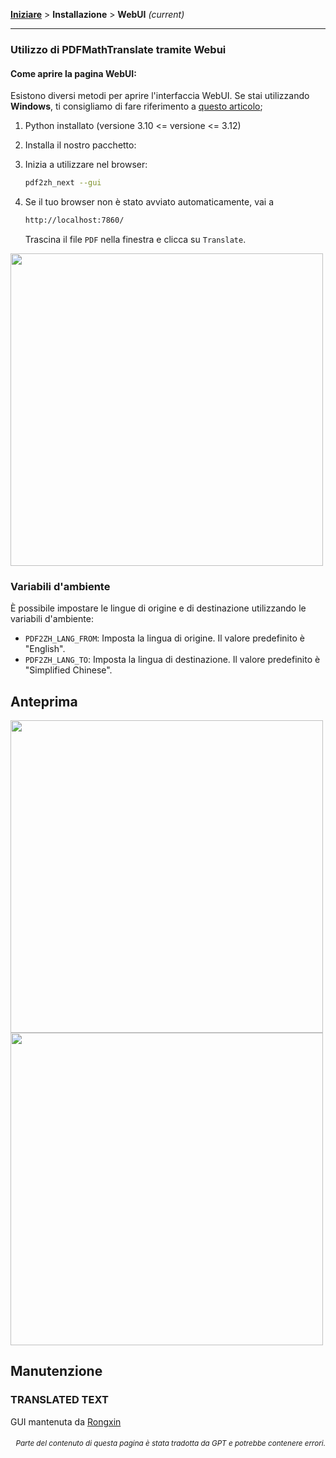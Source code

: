 [**Iniziare**](./getting-started.md) > **Installazione** > **WebUI** _(current)_

---

### Utilizzo di PDFMathTranslate tramite Webui

#### Come aprire la pagina WebUI:

Esistono diversi metodi per aprire l'interfaccia WebUI. Se stai utilizzando **Windows**, ti consigliamo di fare riferimento a [questo articolo](./INSTALLATION_winexe.md);

1. Python installato (versione 3.10 <= versione <= 3.12)

2. Installa il nostro pacchetto:

3. Inizia a utilizzare nel browser:

    ```bash
    pdf2zh_next --gui
    ```

4. Se il tuo browser non è stato avviato automaticamente, vai a

    ```bash
    http://localhost:7860/
    ```

    Trascina il file `PDF` nella finestra e clicca su `Translate`.

<!-- <img src="./images/gui.gif" width="500"/> -->
<img src='./../images/gui.gif' width="500"/>

### Variabili d'ambiente

È possibile impostare le lingue di origine e di destinazione utilizzando le variabili d'ambiente:

- `PDF2ZH_LANG_FROM`: Imposta la lingua di origine. Il valore predefinito è "English".
- `PDF2ZH_LANG_TO`: Imposta la lingua di destinazione. Il valore predefinito è "Simplified Chinese".

## Anteprima

<img src="./../images/before.png" width="500"/>
<img src="./../images/after.png" width="500"/>

## Manutenzione

### TRANSLATED TEXT

GUI mantenuta da [Rongxin](https://github.com/reycn)

<div align="right"> 
<h6><small>Parte del contenuto di questa pagina è stata tradotta da GPT e potrebbe contenere errori.</small></h6>